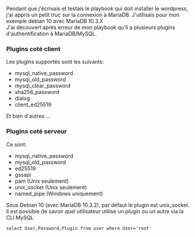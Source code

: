 Pendant que j'écrivais et testais le playbook qui doit installer le wordpress, j'ai appris un petit truc sur la connexion à MariaDB.
J'utilisais pour mon exemple debian 10 avec MariaDB 10.3.X  
J'ai découvert après erreur de mon playbook qu'il a plusieurs plugins d'authentification à MariaDB/MySQL.

### Plugins coté client ####
Les plugins supportés sont les suivants:   
* mysql_native_password
* mysql_old_password
* mysql_clear_password
* sha256_password
* dialog
* client_ed25519

Et bien d'autres ...

### Plugins coté serveur ###
Ce sont:
* mysql_native_password
* mysql_old_password
* ed25519
* gssapi
* pam (Unix seulement)
* unix_socket (Unix seulement)
* named_pipe (Windows uniquement)

Sous Debian 10 (avec MariaDB 10.3.2), par défaut le plugin est unix_socket.
Il est possible de savoir quel utilisateur utilise un plugin ou un autre via la CLI MySQL
```
select User,Password,Plugin from user where User='root'
```
